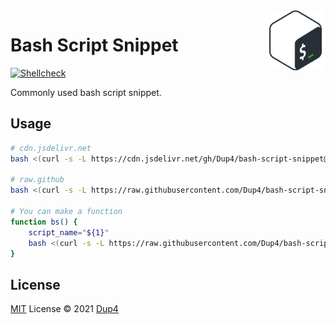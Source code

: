 <img align="right" width="96px" src="./assets/1200px-Bash_Logo_Colored.svg.png">

# Bash Script Snippet
[![Shellcheck](https://github.com/Dup4/bash-script-snippet/actions/workflows/shellcheck.yml/badge.svg)](https://github.com/Dup4/bash-script-snippet/actions/workflows/shellcheck.yml)

Commonly used bash script snippet.

## Usage

```bash
# cdn.jsdelivr.net
bash <(curl -s -L https://cdn.jsdelivr.net/gh/Dup4/bash-script-snippet@latest/${script}.sh) ${your args}

# raw.github
bash <(curl -s -L https://raw.githubusercontent.com/Dup4/bash-script-snippet/main/${script}.sh) ${your args}

# You can make a function
function bs() {
    script_name="${1}"
    bash <(curl -s -L https://raw.githubusercontent.com/Dup4/bash-script-snippet/main/${script_name}.sh) "${@:2}"
}
```

## License

[MIT](./LICENSE) License © 2021 [Dup4](https://github.com/Dup4)
